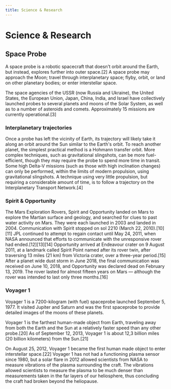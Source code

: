 ```yaml
---
title: Science & Research
---
```


# Science & Research

## Space Probe

A space probe is a robotic spacecraft that doesn't orbit around the Earth, but instead, explores further into outer space.[2] A space probe may approach the Moon; travel through interplanetary space; flyby, orbit, or land on other planetary bodies; or enter interstellar space.

The space agencies of the USSR (now Russia and Ukraine), the United States, the European Union, Japan, China, India, and Israel have collectively launched probes to several planets and moons of the Solar System, as well as to a number of asteroids and comets. Approximately 15 missions are currently operational.[3]

### Interplanetary trajectories

Once a probe has left the vicinity of Earth, its trajectory will likely take it along an orbit around the Sun similar to the Earth's orbit. To reach another planet, the simplest practical method is a Hohmann transfer orbit. More complex techniques, such as gravitational slingshots, can be more fuel-efficient, though they may require the probe to spend more time in transit. Some high Delta-V missions (such as those with high inclination changes) can only be performed, within the limits of modern propulsion, using gravitational slingshots. A technique using very little propulsion, but requiring a considerable amount of time, is to follow a trajectory on the Interplanetary Transport Network.[4]

### Spirit & Opportunity

The Mars Exploration Rovers, Spirit and Opportunity landed on Mars to explore the Martian surface and geology, and searched for clues to past water activity on Mars. They were each launched in 2003 and landed in 2004. Communication with Spirit stopped on sol 2210 (March 22, 2010).[10][11] JPL continued to attempt to regain contact until May 24, 2011, when NASA announced that efforts to communicate with the unresponsive rover had ended.[12][13][14] Opportunity arrived at Endeavour crater on 9 August 2011, at a landmark called Spirit Point named after its rover twin, after traversing 13 miles (21 km) from Victoria crater, over a three-year period.[15] After a planet wide dust storm in June 2018, the final communication was received on June 10, 2018, and Opportunity was declared dead on February 13, 2019. The rover lasted for almost fifteen years on Mars — although the rover was intended to last only three months.[16]

### Voyager 1

Voyager 1 is a 7200-kilogram (with fuel) spaceprobe launched September 5, 1977. It visited Jupiter and Saturn and was the first spaceprobe to provide detailed images of the moons of these planets.

Voyager 1 is the farthest human-made object from Earth, traveling away from both the Earth and the Sun at a relatively faster speed than any other probe.[20] As of September 12, 2013, Voyager 1 is about 12,3 billion miles (20 billion kilometers) from the Sun.[21]

On August 25, 2012, Voyager 1 became the first human made object to enter interstellar space.[22] Voyager 1 has not had a functioning plasma sensor since 1980, but a solar flare in 2012 allowed scientists from NASA to measure vibrations of the plasma surrounding the craft. The vibrations allowed scientists to measure the plasma to be much denser than measurements taken in the far layers of our heliosphere, thus concluding the craft had broken beyond the heliopause.

